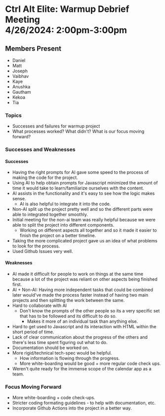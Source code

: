 # Ctrl Alt Elite: Warmup Debrief Meeting <br> 4/26/2024: 2:00pm-3:00pm

## Members Present

- Daniel
- Matt
- Joseph
- Vaibhav
- Kaye
- Anushka
- Gautham
- Kekoa
- Tia

### Topics

- Successes and failures for warmup project
- What processes worked? What didn't? What is our focus moving forward?

### Successes and Weaknesses

#### Successes

- Having the right prompts for AI gave some speed to the process of making the code for the project.
- Using AI to help obtain prompts for Javascript minimized the amount of time it would take to learn/familiarize ourselves with the content.
- AI assists in the functionality and it's easy to see how the logic makes sense.
  - AI is also helpful to integrate it into the code.
- Non-AI split up the project pretty well and so the different parts were able to integrated together smoothly.
- Initial meeting for the non-ai team was really helpful because we were able to split the project into different components.
  - Working on different aspects all together and so it made it easier to finish the project on a better timeline.
- Taking the more complicated project gave us an idea of what problems to look for the process.
- Used Github Issues very well.

#### Weaknesses

- AI made it difficult for people to work on things at the same time because a lot of the project was reliant on other aspects being finished first.
- AI + Non-AI: Having more independent tasks that could be combined later would've made the process faster instead of having two main projects and then splitting the work between the same.
- Hard to collaborate with AI
  - Don't know the prompts of the other people so its a very specific set that has to be followed and its difficult to do so.
    - Makes it more of an individual task than anything else.
- Hard to get used to Javascript and its interaction with HTML within the short period of time.
- Lack of clear communication about the progress of the others and there's less time spent figuring out what to do.
- Documentation should be worked on.
- More rigid/technical tech-spec would be helpful.
  - How information is flowing through the progress.
  - More white-boarding would be good + more regular code check ups.
- Weren't quite ready for the immense scope of the calendar app as a team.

### Focus Moving Forward

- More white-boarding + code check-ups.
- Stricter coding formating guidelines - to help with documentation, etc.
- Incorporate Github Actions into the project in a better way.

